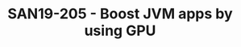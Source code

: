 ---
youtube_video_url: https://www.youtube.com/watch?v=llQyxZ_fJ-k
amazon_s3_presentation_url: https://static.linaro.org/connect/san19/presentations/san19-205.pdf
amazon_s3_video_url: https://static.linaro.org/connect/san19/videos/san19-205.mp4
categories:
- san19
description: Today JVM remains one of the most popular programming and execution platforms.
  There are different approaches to leverage GPU power from the JVM, which can be
  useful for many specific cases. ARM-based hardware brings JVM benefits on the edge.
  This talk will demonstrate different ways of interoperability between GPU and JVM.
  We will evaluate the APIs and the performance of hybrid Java-GPU code. For the practical
  part of the talk, we will use Jetson Nano as an example of modern, powerful, but
  affordable edge equipment.
image: /assets/images/featured-images/san19/SAN19-205.png
session_attendee_num: '17'
session_id: SAN19-205
session_room: Pacific Room (Keynote)
session_slot:
  end_time: '2019-09-24 09:25:00'
  start_time: '2019-09-24 09:00:00'
session_speakers:
- speaker_bio: Dmitry Chuyko is a performance engineer at BellSoft, that is among
    the top 5 contributors to OpenJDK. Before joining BellSoft, Dmitry programmed
    in Java, and then worked on Hotspot JVM in Oracle. After all, previous experience
    with Java has shown that the most interesting problems in applications get their
    solutions in the base platform. Currently Dmitry mostly optimizes OpenJDK for
    x86 and ARM, the company even implemented its own optimizing JEP 315 in Java 11.<br
    /> BellSoft releases and supports Liberica JDK — a verified distribution of OpenJDK.
    Liberica is available in the form of binary assemblies, installers and container
    images for different operating systems and processors. Therefore, now the focus
    of attention is the work of various versions of Java in containers.
  speaker_company: BellSoft
  speaker_image: /assets/images/speakers/san19/dmitry-chuyko.jpg
  speaker_location: ''
  speaker_name: Dmitry Chuyko
  speaker_position: JVM Engineer
  speaker_url: bell-sw.com/java.html
  speaker_username: dmitry.chuyko
session_track: IoT Fog/Gateway/Edge Computing
tag: session
tags:
- Data Center
- ' Open Source Development'
- ' Tools'
title: SAN19-205 - Boost JVM apps by using GPU
---